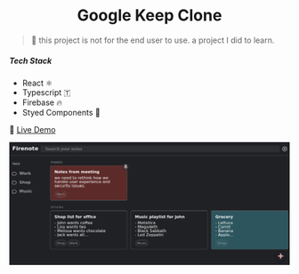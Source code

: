 <h1 align="center">
  Google Keep Clone
</h1>

> 🚨 this project is not for the end user to use. a project I did to learn.

##### Tech Stack

- React ⚛️
- Typescript 🇹
- Firebase 🔥
- Styed Components 💅

🚀 [Live Demo](https://firenote.netlify.app/)

![screenshot](screenshot.png)
